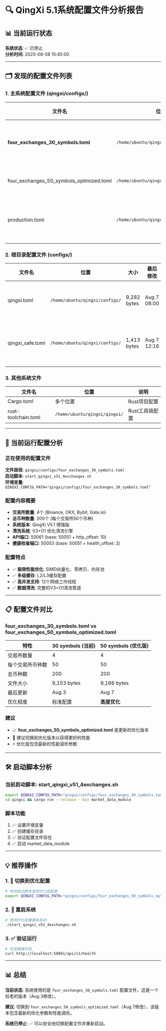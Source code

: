 # 🔍 QingXi 5.1系统配置文件分析报告

## 📊 当前运行状态
**系统状态**: ✅ 已停止  
**分析时间**: 2025-08-08 15:45:00  

---

## 🗂️ 发现的配置文件列表

### 1. 主系统配置文件 (qingxi/configs/)
| 文件名 | 位置 | 大小 | 最后修改 | 状态 |
|--------|------|------|----------|------|
| **four_exchanges_30_symbols.toml** | `/home/ubuntu/qingxi/qingxi/configs/` | 9,153 bytes | Aug 3 05:48 | **🎯 当前使用中** |
| four_exchanges_50_symbols_optimized.toml | `/home/ubuntu/qingxi/qingxi/configs/` | 9,166 bytes | Aug 7 10:31 | 备用配置 |
| production.toml | `/home/ubuntu/qingxi/qingxi/configs/` | 4,566 bytes | Aug 4 13:16 | 生产环境配置 |

### 2. 根目录配置文件 (configs/)
| 文件名 | 位置 | 大小 | 最后修改 | 状态 |
|--------|------|------|----------|------|
| qingxi.toml | `/home/ubuntu/qingxi/configs/` | 9,282 bytes | Aug 7 08:00 | 老版本配置 |
| qingxi_safe.toml | `/home/ubuntu/qingxi/configs/` | 1,413 bytes | Aug 7 12:16 | 安全模式配置 |

### 3. 其他系统文件
| 文件名 | 位置 | 说明 |
|--------|------|------|
| Cargo.toml | 多个位置 | Rust项目配置 |
| rust-toolchain.toml | `/home/ubuntu/qingxi/qingxi/` | Rust工具链配置 |

---

## 🚀 当前运行配置分析

### 正在使用的配置文件
**文件路径**: `qingxi/configs/four_exchanges_30_symbols.toml`  
**启动脚本**: `start_qingxi_v51_4exchanges.sh`  
**环境变量**: `QINGXI_CONFIG_PATH="qingxi/configs/four_exchanges_30_symbols.toml"`

### 配置内容概要
- **交易所数量**: 4个 (Binance, OKX, Bybit, Gate.io)
- **总币种数量**: 200个 (每个交易所50个币种)
- **系统版本**: QingXi V5.1 增强版
- **清洗系统**: V3+O1 优化清洗引擎
- **API端口**: 50061 (base: 50051 + http_offset: 10)
- **健康检查端口**: 50053 (base: 50051 + health_offset: 2)

### 配置特点
- ✅ **极限性能优化**: SIMD向量化、零拷贝、内存池
- ✅ **多级缓存**: L2/L3缓存配置
- ✅ **高并发支持**: 12个网络工作线程
- ✅ **数据清洗**: 完整的V3+O1清洗管道

---

## 📋 配置文件对比

### four_exchanges_30_symbols.toml vs four_exchanges_50_symbols_optimized.toml
| 特性 | 30 symbols (当前) | 50 symbols (优化版) |
|------|------------------|---------------------|
| 交易所数量 | 4 | 4 |
| 每个交易所币种数 | 50 | 50 |
| 总币种数 | 200 | 200 |
| 文件大小 | 9,153 bytes | 9,166 bytes |
| 最后更新 | Aug 3 | Aug 7 |
| 优化程度 | 标准配置 | **高度优化** |

### 建议
- 📈 **four_exchanges_50_symbols_optimized.toml** 是更新的优化版本
- 🔄 建议切换到优化版本以获得更好的性能
- ⚡ 优化版包含最新的性能调优参数

---

## 🛠️ 启动脚本分析

### 当前启动脚本: start_qingxi_v51_4exchanges.sh
```bash
export QINGXI_CONFIG_PATH="qingxi/configs/four_exchanges_30_symbols.toml"
cd qingxi && cargo run --release --bin market_data_module
```

### 脚本功能
1. ✅ 设置环境变量
2. ✅ 创建缓存目录
3. ✅ 验证配置文件存在
4. ✅ 启动 market_data_module

---

## 💡 推荐操作

### 1. 🔄 切换到优化配置
```bash
# 修改启动脚本使用优化版配置
export QINGXI_CONFIG_PATH="qingxi/configs/four_exchanges_50_symbols_optimized.toml"
```

### 2. 🚀 重启系统
```bash
# 使用优化配置重新启动
./start_qingxi_v51_4exchanges.sh
```

### 3. ✅ 验证运行
```bash
# 检查健康状态
curl http://localhost:50061/api/v1/health
```

---

## 📊 总结

**当前状态**: 系统使用的是 `four_exchanges_30_symbols.toml` 配置文件，这是一个较老的版本（Aug 3修改）。

**建议**: 切换到 `four_exchanges_50_symbols_optimized.toml`（Aug 7修改），该版本包含最新的优化参数和性能调优。

**系统已停止**: ✅ 可以安全地切换配置文件并重新启动。
